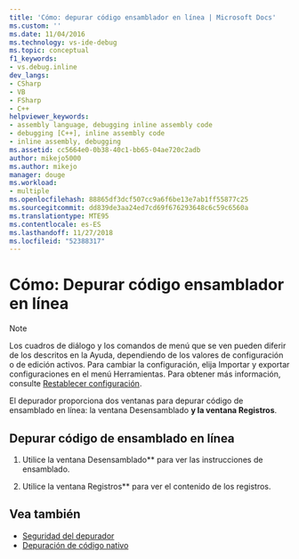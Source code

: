 ```yaml
---
title: 'Cómo: depurar código ensamblador en línea | Microsoft Docs'
ms.custom: ''
ms.date: 11/04/2016
ms.technology: vs-ide-debug
ms.topic: conceptual
f1_keywords:
- vs.debug.inline
dev_langs:
- CSharp
- VB
- FSharp
- C++
helpviewer_keywords:
- assembly language, debugging inline assembly code
- debugging [C++], inline assembly code
- inline assembly, debugging
ms.assetid: cc5664e0-0b38-40c1-bb65-04ae720c2adb
author: mikejo5000
ms.author: mikejo
manager: douge
ms.workload:
- multiple
ms.openlocfilehash: 88865df3dcf507cc9a6f6be13e7ab1ff55877c25
ms.sourcegitcommit: dd839de3aa24ed7cd69f676293648c6c59c6560a
ms.translationtype: MTE95
ms.contentlocale: es-ES
ms.lasthandoff: 11/27/2018
ms.locfileid: "52388317"
---
```

# <a name="how-to-debug-inline-assembly-code"></a>Cómo: Depurar código ensamblador en línea

> [!NOTE]
> Los cuadros de diálogo y los comandos de menú que se ven pueden diferir de los descritos en la Ayuda, dependiendo de los valores de configuración o de edición activos. Para cambiar la configuración, elija Importar y exportar configuraciones en el menú Herramientas. Para obtener más información, consulte [Restablecer configuración](../ide/environment-settings.md#reset-settings).

El depurador proporciona dos ventanas para depurar código de ensamblado en línea: la ventana Desensamblado **y la ventana Registros**.

## <a name="debug-inline-assembly-code"></a>Depurar código de ensamblado en línea

1.  Utilice la ventana Desensamblado** para ver las instrucciones de ensamblado.

2.  Utilice la ventana Registros** para ver el contenido de los registros.

## <a name="see-also"></a>Vea también

- [Seguridad del depurador](../debugger/debugger-security.md)
- [Depuración de código nativo](../debugger/debugging-native-code.md)